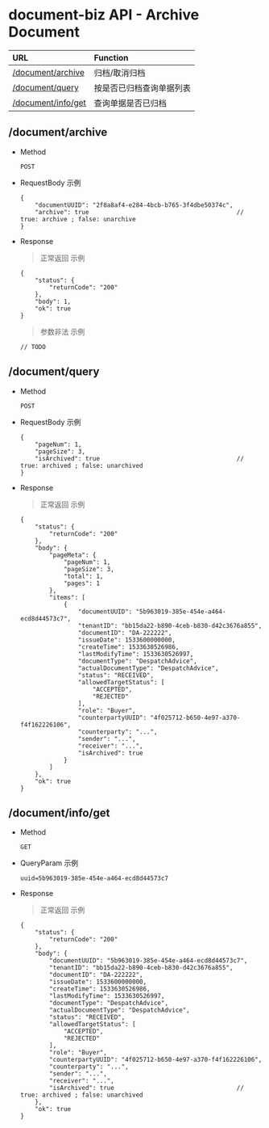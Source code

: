 # document-biz API - Archive Document


| URL                                                |  Function              |
| :-------------                                     | :-------------         |
| [/document/archive](#documentarchive)              | 归档/取消归档            |
| [/document/query](#documentquery)                  | 按是否已归档查询单据列表  |
| [/document/info/get](#documentinfoget)             | 查询单据是否已归档       |


        
## /document/archive

- Method
    ```
    POST
    ```

- RequestBody 示例
    ```json5
    {
        "documentUUID": "2f8a8af4-e284-4bcb-b765-3f4dbe50374c",
        "archive": true                                         // true: archive ; false: unarchive
    }
    ```

- Response

    > 正常返回 示例
    ```json5
    {
        "status": {
            "returnCode": "200"
        },
        "body": 1,
        "ok": true
    }
    ```
    
    > 参数非法 示例
    ```json5
    // TODO
    ```
  

## /document/query

- Method
    ```
    POST
    ```

- RequestBody 示例
    ```json5
    {
    	"pageNum": 1,
    	"pageSize": 3,
    	"isArchived": true                                      // true: archived ; false: unarchived
    }
    ```

- Response

    > 正常返回 示例
    ```json5
    {
        "status": {
            "returnCode": "200"
        },
        "body": {
            "pageMeta": {
                "pageNum": 1,
                "pageSize": 3,
                "total": 1,
                "pages": 1
            },
            "items": [
                {
                    "documentUUID": "5b963019-385e-454e-a464-ecd8d44573c7",
                    "tenantID": "bb15da22-b890-4ceb-b830-d42c3676a855",
                    "documentID": "DA-222222",
                    "issueDate": 1533600000000,
                    "createTime": 1533630526986,
                    "lastModifyTime": 1533630526997,
                    "documentType": "DespatchAdvice",
                    "actualDocumentType": "DespatchAdvice",
                    "status": "RECEIVED",
                    "allowedTargetStatus": [
                        "ACCEPTED",
                        "REJECTED"
                    ],
                    "role": "Buyer",
                    "counterpartyUUID": "4f025712-b650-4e97-a370-f4f162226106",
                    "counterparty": "...",
                    "sender": "...",
                    "receiver": "...",
                    "isArchived": true
                }
            ]
        },
        "ok": true
    }
    ```


## /document/info/get

- Method
    ```
    GET
    ```

- QueryParam 示例
    ```
    uuid=5b963019-385e-454e-a464-ecd8d44573c7
    ```

- Response

    > 正常返回 示例
    ```json5
    {
        "status": {
            "returnCode": "200"
        },
        "body": {
            "documentUUID": "5b963019-385e-454e-a464-ecd8d44573c7",
            "tenantID": "bb15da22-b890-4ceb-b830-d42c3676a855",
            "documentID": "DA-222222",
            "issueDate": 1533600000000,
            "createTime": 1533630526986,
            "lastModifyTime": 1533630526997,
            "documentType": "DespatchAdvice",
            "actualDocumentType": "DespatchAdvice",
            "status": "RECEIVED",
            "allowedTargetStatus": [
                "ACCEPTED",
                "REJECTED"
            ],
            "role": "Buyer",
            "counterpartyUUID": "4f025712-b650-4e97-a370-f4f162226106",
            "counterparty": "...",
            "sender": "...",
            "receiver": "...",
            "isArchived": true                                  // true: archived ; false: unarchived
        },
        "ok": true
    }
    ```
